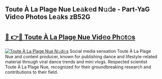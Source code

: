 ## Toute À La Plage Nue Le𝚊k𝚎d N𝚞𝚍e - Part-YaG Vid𝚎o Photos Le𝚊ks zB52G

# <h2><a href="http://fb2mqg.evod.top/?m=Toute+%c3%80+La+Plage+Nue">🔗 👉🔴 Toute À La Plage Nue Vid𝚎o Ph𝚘t𝚘s</a></h2>

[![Toute À La Plage Nue N𝚞d𝚎s](https://i.imgur.com/8V9OHl7.gif)](http://fb2mqg.evod.top/?m=Toute+%c3%80+La+Plage+Nue)
Social media sensation Toute À La Plage Nue and content producer, known for publishing dance and lifestyle-related material through viral dance trends and mini vlogs. Respected scientist Toute À La Plage Nue, recognized for their groundbreaking research and contributions to their field. 
